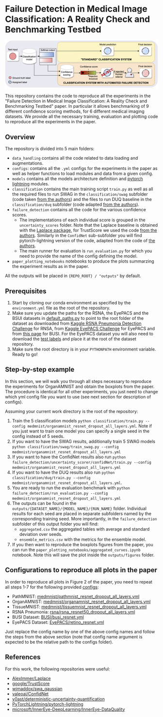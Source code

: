 # Failure Detection in Medical Image Classification: A Reality Check and Benchmarking Testbed
![Failure Detection Framework](paper_plotting_notebooks/figure1.png)

This repository contains the code to reproduce all the experiments in the "Failure Detection in Medical Image Classification: A Reality Check and Benchmarking Testbed" paper. 
In particular it allows benchmarking of 9 different confidence scoring methods, for 6 different medical imaging datasets. We provide all the necessary training, evaluation and plotting code to reproduce all the experiments in the paper. 

## Overview
The repository is divided into 5 main folders:
* `data_handling` contains all the code related to data loading and augmentations.
* `configs`: contains all the `.yml` configs for the experiments in the paper as well as helper functions to load modules and data from a given config. 
* `models` contains all the models architecture definition and [pytorch lightning](https://pytorch-lightning.readthedocs.io/en/latest/starter/introduction_guide.html) modules. 
* `classification` contains the main training script `train.py` as well as all the required files to run SWAG in the `classification/swag` subfolder (code taken [from the authors](https://github.com/wjmaddox/swa_gaussian)) and the files to run DUQ baseline in the `classification/duq` subfolder (code adapted [from the authors](https://github.com/y0ast/deterministic-uncertainty-quantification)).
* `failure_detection` contains all the code for the various confidence scores.
    * The implementations of each individual score is grouped in the `uncertainty_scores` folder. Note that the Laplace baseline is obtained with the [Laplace package](https://github.com/AlexImmer/Laplace), for TrustScore we used the code [from the authors](https://github.com/google/TrustScore). Similarly in the `ConfidNet` sub-subfolder you will find pytorch-lightning version of the code, adapted from the code of [the authors](https://github.com/valeoai/ConfidNet).
    * The main runner for evaluation is `run_evaluation.py` for which you need to provide the name of the config defining the model.
 * `paper_plotting_notebooks` notebooks to produce the plots summarzing the experiment results as in the paper. 

All the outputs will be placed in `{REPO_ROOT} / "outputs"` by default. 

## Prerequisites
1. Start by cloning our conda environment as specified by the `environment.yml` file as the root of the repository. 
2. Make sure you update the paths for the RSNA, the EyePACS and the BSUI datasets in [default_paths.py](default_paths.py) to point to the root folder of the dataset as downloaded from [Kaggle RSNA Pneumonia Detection Challenge](https://www.kaggle.com/c/rsna-pneumonia-detection-challenge) for RNSA, from [Kaggle EyePACS Challenge](https://www.kaggle.com/c/diabetic-retinopathy-detection) for EyePACS and from [this page](https://scholar.cu.edu.eg/?q=afahmy/pages/dataset) for BUSI. For the EyePACS dataset you will also need to download the [test labels](https://storage.googleapis.com/kaggle-forum-message-attachments/90528/2877/retinopathy_solution.csv) and place it at the root of the dataset repository.
3. Make sure the root directory is in your `PYTHONPATH` environment variable. 
Ready to go!

## Step-by-step example
In this section, we will walk you through all steps necessary to reproduce the experiments for OrganAMNIST and obtain the boxplots from the paper. The procedure is identical for all other experiments, you just need to change which yml config file you want to use (see next section for description of configs). 

Assuming your current work directory is the root of the repository:
1. Train the 5 classification models `python classification/train.py --config medmnist/organamnist_resnet_dropout_all_layers.yml`. Note if you just want to train one model you can specify a single seed in the config instead of 5 seeds.
2. If you want to have the SWAG results, additionally train 5 SWAG models `python classification/swag/train_swag.py --config medmnist/organamnist_resnet_dropout_all_layers.yml`
3. If you want to have the ConfidNet results also run `python failure_detection/uncertainty_scorer/confidNet/train.py --config medmnist/organamnist_resnet_dropout_all_layers.yml`
4. If you want to have the DUQ results also run `python classification/duq/train.py --config medmnist/organamnist_resnet_dropout_all_layers.yml`.
5. You are ready to run the evaluation benchmark with `python failure_detection/run_evaluation.py --config medmnist/organamnist_resnet_dropout_all_layers.yml`
6. The outputs can be found in the `outputs/{DATASET_NAME}/{MODEL_NAME}/{RUN_NAME}` folder. Individual results for each seed are placed in separate subfolders named by the corresponding training seed. More importantly, in the `failure_detection` subfolder of this output folder you will find:
    * `aggregated.csv` the aggregated tables with average and standard deviation over seeds. 
    * `ensemble_metrics.csv` with the metrics for the ensemble model.
7. If you then want to reproduce the boxplots figures from the paper, you can run the `paper_plotting_notebooks/aggregated_curves.ipynb` notebook. Note this will save the plot inside the `outputs/figures` folder.

## Configurations to reproduce all plots in the paper
In order to reproduce all plots in Figure 2 of the paper, you need to repeat all steps 1-7 for the following provided [configs](configs/):
* PathMNIST: [medmnist/pathmnist_resnet_dropout_all_layers.yml](configs/medmnist/pathmnist_resnet_dropout_all_layers.yml)
* OrganAMNIST: [medmnist/organamnist_resnet_dropout_all_layers.yml](configs/medmnist/organamnist_resnet_dropout_all_layers.yml)
* TissueMNIST: [medmnist/tissuemnist_resnet_dropout_all_layers.yml](configs/medmnist/tissuemnist_resnet_dropout_all_layers.yml)
* RSNA Pneumonia: [rsna/rsna_resnet50_dropout_all_layers.yml](configs/rsna/rsna_resnet50_dropout_all_layers.yml)
* BUSI Dataset: [BUSI/busi_resnet.yml](configs/BUSI/busi_resnet.yml)
* EyePACS Dataset: [EyePACS/retino_resnet.yml](EyePACS/retino_resnet.yml)

Just replace the config name by one of the above config names and follow the steps from the above section (note that config name argument is expected to be the relative path to the configs folder). 

## References
For this work, the following repositories were useful:
* [AlexImmer/Laplace](https://github.com/AlexImmer/Laplace)
* [google/TrustScore](https://github.com/google/TrustScore)
* [wjmaddox/swa_gaussian](https://github.com/wjmaddox/swa_gaussian)
* [valeoai/ConfidNet](https://github.com/valeoai/ConfidNet)
* [y0ast/deterministic-uncertainty-quantification](https://github.com/y0ast/deterministic-uncertainty-quantification)
* [PyTorchLightning/pytorch-lightning](https://github.com/PyTorchLightning/pytorch-lightning)
* [microsoft/InnerEye-DeepLearning/InnerEye-DataQuality](https://github.com/microsoft/InnerEye-DeepLearning/tree/main/InnerEye-DataQuality)
